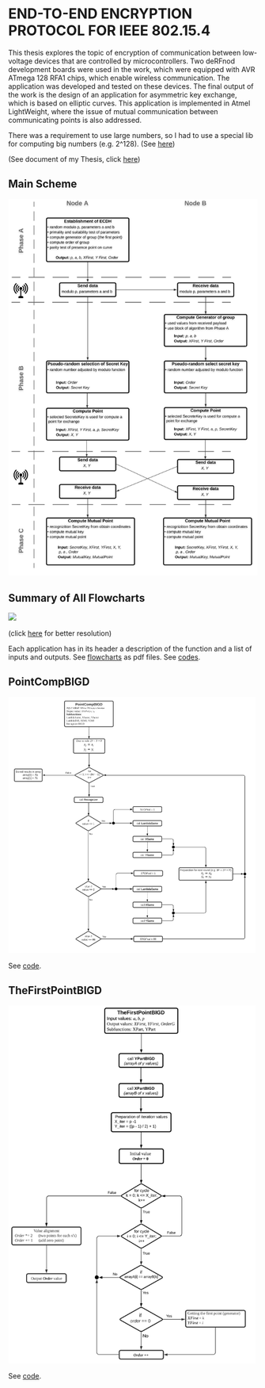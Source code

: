 # END-TO-END ENCRYPTION PROTOCOL FOR IEEE 802.15.4

This thesis explores the topic of encryption of communication between low-voltage devices that are controlled by microcontrollers. Two deRFnod development boards were used in the work, which were equipped with AVR ATmega 128 RFA1 chips, which enable wireless communication. The application was developed and tested on these devices. The final output of the work is the design of an application for asymmetric key exchange, which is based on elliptic curves. This application is implemented in Atmel LightWeight, where the issue of mutual communication between communicating points is also addressed.

There was a requirement to use large numbers, so I had to use a special lib for computing big numbers (e.g. 2^128). (See <a href="https://www.di-mgt.com.au/bigdigits.html"> here</a>)



(See document of my Thesis, click <a href="https://github.com/StingrayCZ/My-first-larger-programming-project-in-C/blob/master/THESIS%20BACA.pdf"> here</a>)

## Main Scheme

<p float="left">
  <img src="/Flowchart/Main Scheme.png" width="700" /> 
</p>  

## Summary of All Flowcharts

<p float="left">
  <img src="/Flowchart/All.png" width="800" /> 
</p>
(click <a href="https://github.com/StingrayCZ/My-first-larger-programming-project-in-C/blob/master/Flowchart%20(pdf)/All%20Flowcharts.pdf"> here</a> for better resolution)

</p>

Each application has in its header a description of the function and a list of inputs and outputs.
See <a href="https://github.com/StingrayCZ/My-first-larger-programming-project-in-C/tree/master/Source%20of%20Code"> flowcharts</a> as pdf files.
See <a href="https://github.com/StingrayCZ/My-first-larger-programming-project-in-C/tree/master/Source%20of%20Code"> codes</a>.


## PointCompBIGD

<p float="left">
  <img src="/Flowchart/CompPointBIGD.png" width="500" /> 
</p>

See <a href="https://github.com/StingrayCZ/My-first-larger-programming-project-in-C/blob/master/Source%20of%20Code/PointCompBig.c"> code</a>.

## TheFirstPointBIGD

<p float="left">
  <img src="/Flowchart/TheFirstPointBIGD.png" width="500" /> 
</p>

See <a href="https://github.com/StingrayCZ/My-first-larger-programming-project-in-C/blob/master/Source%20of%20Code/TheFirstPointBig.c"> code</a>.
